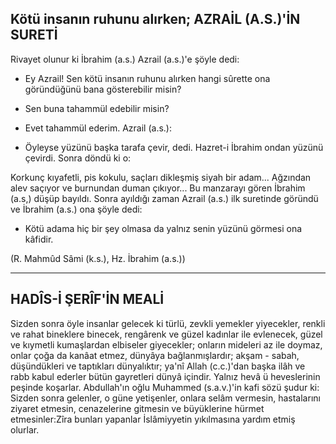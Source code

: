 ## Kötü insanın ruhunu alırken; AZRAİL (A.S.)'İN SURETİ

Rivayet olunur ki İbrahim (a.s.) Azrail (a.s.)'e şöyle dedi:

- Ey Azrail! Sen kötü insanın ruhunu alırken hangi sûrette ona göründüğünü bana gösterebilir misin?

- Sen buna tahammül edebilir misin?

- Evet tahammül ederim. Azrail (a.s.):

- Öyleyse yüzünü başka tarafa çevir, dedi. Hazret-i İbrahim ondan yüzünü çevirdi. Sonra döndü ki o:

Korkunç kıyafetli, pis kokulu, saçları dikleşmiş siyah bir adam... Ağzından alev saçıyor ve burnundan duman çıkıyor... Bu manzarayı gören İbrahim (a.s,) düşüp bayıldı. Sonra ayıldığı zaman Azrail (a.s.) ilk suretinde göründü ve İbrahim (a.s.) ona şöyle dedi:

- Kötü adama hiç bir şey olmasa da yalnız senin yüzünü gör­mesi ona kâfidir.

(R. Mahmûd Sâmi (k.s.), Hz. İbrahim (a.s.))

<hr>

## HADÎS-İ ŞERÎF'İN MEALİ

Sizden sonra öyle insanlar gelecek ki türlü, zevkli yemekler yiyecekler, renkli ve rahat bineklere binecek, rengârenk ve güzel kadınlar ile evlenecek, güzel ve kıymetli kumaşlardan elbiseler giyecekler; onların mideleri az ile doymaz, onlar çoğa da kanâat et­mez, dünyâya bağlanmışlardır; akşam - sabah, düşündükleri ve tap­tıkları dünyalıktır; ya'nî Allah (c.c.)'dan başka ilâh ve rabb kabul ederler bütün gayretleri dünyâ içindir. Yalnız hevâ ü heveslerinin peşinde koşarlar. Abdullah'ın oğlu Muhammed (s.a.v.)'in kafi sözü şudur ki: Sizden sonra gelenler, o güne yetişenler, onlara selâm vermesin, hastalarını ziyaret etmesin, cenazelerine gitmesin ve büyüklerine hürmet etmesinler:Zîra bunları ya­panlar İslâmiyyetin yıkılmasına yardım etmiş olurlar.
